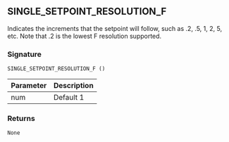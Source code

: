 ## SINGLE\_SETPOINT\_RESOLUTION\_F

Indicates the increments that the setpoint will follow, such as .2, .5, 1, 2, 5, etc.  Note that .2 is the lowest F resolution supported.


### Signature

`SINGLE_SETPOINT_RESOLUTION_F ()` 


| Parameter | Description |
| --- | --- |
| num | Default 1 |


### Returns

`None`
